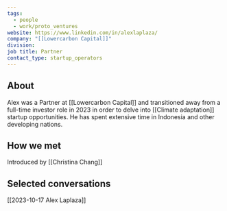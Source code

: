 ```yaml
---
tags:
  - people
  - work/proto_ventures
website: https://www.linkedin.com/in/alexlaplaza/
company: "[[Lowercarbon Capital]]"
division: 
job title: Partner
contact_type: startup_operators
---
```

## About
Alex was a Partner at [[Lowercarbon Capital]] and transitioned away from a full-time investor role in 2023 in order to delve into [[Climate adaptation]] startup opportunities. He has spent extensive time in Indonesia and other developing nations.

## How we met
Introduced by [[Christina Chang]]

## Selected conversations
[[2023-10-17 Alex Laplaza]]
